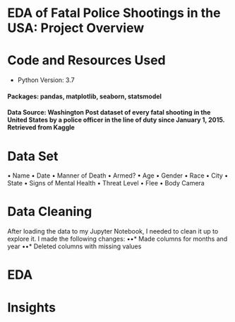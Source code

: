 # EDA of Fatal Police Shootings in the USA: Project Overview

# Code and Resources Used
* Python Version: 3.7
#### Packages: pandas, matplotlib, seaborn, statsmodel
#### Data Source: Washington Post dataset of every fatal shooting in the United States by a police officer in the line of duty since January 1, 2015. Retrieved from Kaggle

# Data Set
• Name
• Date
• Manner of Death
• Armed?
• Age
• Gender
• Race
• City
• State
• Signs of Mental Health
• Threat Level
• Flee
• Body Camera

# Data Cleaning
After loading the data to my Jupyter Notebook, I needed to clean it up to explore it. I made the following changes: 
••* Made columns for months and year
••* Deleted columns with missing values

# EDA

# Insights

